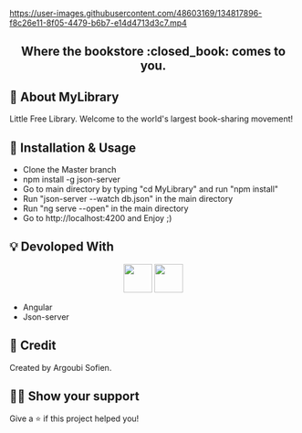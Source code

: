 <!-- Logo -->



 https://user-images.githubusercontent.com/48603169/134817896-f8c26e11-8f05-4479-b6b7-e14d4713d3c7.mp4




<!-- Name -->

<h2 align="center" >
  Where the bookstore :closed_book: comes to you.
</h2>

<!-- Badges -->
<p align="center">
  
</p>


## :mega: About MyLibrary

Little Free Library. Welcome to the world's largest book-sharing movement!


## :wrench: Installation & Usage

- Clone the Master branch
- npm install -g json-server
- Go to main directory by typing "cd MyLibrary" and run "npm install"
- Run "json-server --watch db.json" in the main directory
- Run "ng serve --open" in the main directory
- Go to http://localhost:4200 and Enjoy ;)

## :bulb: Devoloped With 

<p align="center">
  <img height="50" src="https://cdn.icon-icons.com/icons2/2699/PNG/512/angular_logo_icon_169598.png" />
  <img height="50" src="https://cms-assets.tutsplus.com/uploads/users/34/posts/27871/preview_image/json.jpg" />
 
</p>

- Angular
- Json-server 



## :pencil: Credit

Created by Argoubi Sofien.



## :man_astronaut: Show your support

Give a ⭐️ if this project helped you!



